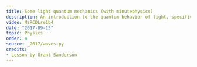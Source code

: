 ```yaml
---
title: Some light quantum mechanics (with minutephysics)
description: An introduction to the quantum behavior of light, specifically the polarization of light.  The emphasis is on how many ideas that seem "quantumly weird" are actually just wave mechanics, applicable in a lot of classical physics.
video: MzRCDLre1b4
date: "2017-09-13"
topic: Physics
order: 4
source: _2017/waves.py
credits:
- Lesson by Grant Sanderson
---
```

